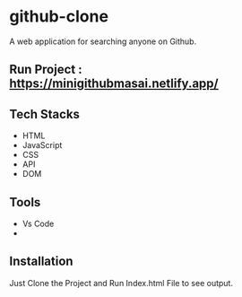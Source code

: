 # github-clone

A web application for searching anyone on Github.


## Run Project : https://minigithubmasai.netlify.app/

 ## Tech Stacks

 - HTML
 - JavaScript
 - CSS
 - API
 - DOM

## Tools

 - Vs Code
 - 

## Installation

Just Clone the Project and Run Index.html File to see output.


